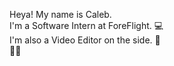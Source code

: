 Heya! My name is Caleb.  
I'm a Software Intern at ForeFlight. 💻  
I'm also a Video Editor on the side. 🎥  
🏳️‍🌈  

<!---
Kaelubagu/Kaelubagu is a ✨ special ✨ repository because its `README.md` (this file) appears on your GitHub profile.
You can click the Preview link to take a look at your changes.
--->

